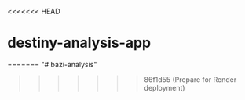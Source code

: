 <<<<<<< HEAD
# destiny-analysis-app
=======
"# bazi-analysis" 
>>>>>>> 86f1d55 (Prepare for Render deployment)
